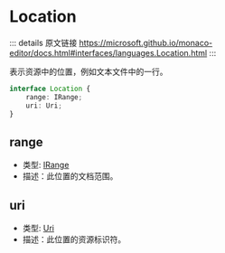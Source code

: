 # Location

<backTop />
        
::: details 原文链接
https://microsoft.github.io/monaco-editor/docs.html#interfaces/languages.Location.html
:::

表示资源中的位置，例如文本文件中的一行。

```ts
interface Location {
    range: IRange;
    uri: Uri;
}
```

## range
- 类型: [IRange](/api/IRange.md)
- 描述：此位置的文档范围。
## uri
- 类型: [Uri](/api/Uri.md)
- 描述：此位置的资源标识符。